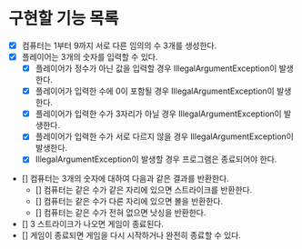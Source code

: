 # 구현할 기능 목록

- [x] 컴퓨터는 1부터 9까지 서로 다른 임의의 수 3개를 생성한다.
- [x] 플레이어는 3개의 숫자를 입력할 수 있다.
    - [x] 플레이어가 정수가 아닌 값을 입력할 경우 IllegalArgumentException이 발생한다.
    - [x] 플레이어가 입력한 수에 0이 포함될 경우 IllegalArgumentException이 발생한다.
    - [x] 플레이어가 입력한 수가 3자리가 아닐 경우 IllegalArgumentException이 발생한다.
    - [x] 플레이어가 입력한 수가 서로 다르지 않을 경우 IllegalArgumentException이 발생한다.
    - [x] IllegalArgumentException이 발생할 경우 프로그램은 종료되어야 한다.
- [] 컴퓨터는 3개의 숫자에 대하여 다음과 같은 결과를 반환한다.
    - [] 컴퓨터는 같은 수가 같은 자리에 있으면 스트라이크를 반환한다.
    - [] 컴퓨터는 같은 수가 다른 자리에 있으면 볼을 반환한다.
    - [] 컴퓨터는 같은 수가 전혀 없으면 낫싱을 반환한다.
- [] 3 스트라이크가 나오면 게임이 종료된다.
- [] 게임이 종료되면 게임을 다시 시작하거나 완전히 종료할 수 있다.
